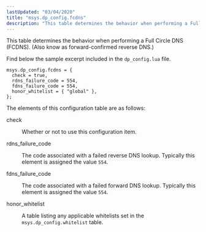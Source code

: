 ```yaml
---
lastUpdated: "03/04/2020"
title: "msys.dp_config.fcdns"
description: "This table determines the behavior when performing a Full Circle DNS FCDNS Also know as forward confirmed reverse DNS Find below the sample excerpt included in the dp config lua file The elements of this configuration table are as follows check Whether or not to use this configuration item rdns..."
---
```


This table determines the behavior when performing a Full Circle DNS (FCDNS). (Also know as forward-confirmed reverse DNS.)

Find below the sample excerpt included in the `dp_config.lua` file.

```
msys.dp_config.fcdns = {
  check = true,
  rdns_failure_code = 554,
  fdns_failure_code = 554,
  honor_whitelist = { "global" },
};
```

The elements of this configuration table are as follows:

<dl class="variablelist">

<dt>check</dt>

<dd>

Whether or not to use this configuration item.

</dd>

<dt>rdns_failure_code</dt>

<dd>

The code associated with a failed reverse DNS lookup. Typically this element is assigned the value `554`.

</dd>

<dt>fdns_failure_code</dt>

<dd>

The code associated with a failed forward DNS lookup. Typically this element is assigned the value `554`.

</dd>

<dt>honor_whitelist</dt>

<dd>

A table listing any applicable whitelists set in the `msys.dp_config.whitelist` table.

</dd>

</dl>